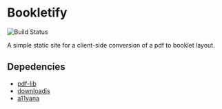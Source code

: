 # Bookletify

![Build Status](https://gitlab.com/pages/plain-html/badges/master/build.svg)

A simple static site for a client-side conversion of a pdf to booklet layout.

## Depedencies

- [pdf-lib](https://pdf-lib.js.org/)
- [downloadjs](http://danml.com/download.html)
- [a11yana](https://github.com/alexandersandberg/a11yana)